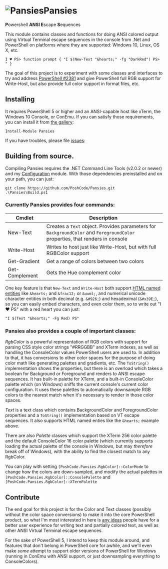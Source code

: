 # <img src="https://github.com/Jaykul/Pansies/blob/resources/Pansies_64.gif?raw=true" alt="Pansies" />Pansies

<strong>P</strong>owershell <strong>ANSI E</strong>scape <strong>S</strong>equences

This module contains classes and functions for doing ANSI colored output using Virtual Terminal escape sequences in the console from .Net and PowerShell on platforms where they are supported: Windows 10, Linux, OS X, etc.

```posh
I ♥ PS> function prompt { "I $(New-Text "&hearts;" -fg "DarkRed") PS> " }
```

The goal of this project is to experiment with some classes and interfaces to try and address [PowerShell #2381](https://github.com/PowerShell/PowerShell/issues/2381) and give PowerShell full RGB support for Write-Host, but also provide full color support in format files, etc.

## Installing

It requires PowerShell 5 or higher and an ANSI-capable host like xTerm, the Windows 10 Console, or ConEmu. If you can satisfy those requirements, you can install it from [the gallery](https://www.powershellgallery.com/packages/Pansies):

```posh
Install-Module Pansies
```

If you have troubles, please file [issues](https://github.com/PoshCode/Pansies/issues):

## Building from source.

Compiling Pansies requires the .NET Command Line Tools (v2.0.2 or newer) and my [Configuration](http://github.com/PoshCode/Configuration) module. With those dependencies preinstalled and on your path, you can just:

```posh
git clone https://github.com/PoshCode/Pansies.git
.\Pansies\Build.ps1
```

### Currently Pansies provides four commands:

Cmdlet         | Description
------         | -----------
New-Text       | Creates a `Text` object. Provides parameters for `BackgroundColor` and `ForegroundColor` properties, that renders in console
Write-Host     | Writes to host just like Write-Host, but with full RGBColor support
Get-Gradient   | Get a range of colors between two colors
Get-Complement | Gets the Hue complement color

One key feature is that `New-Text` and `Write-Host` both support [HTML named entities](https://www.w3schools.com/charsets/ref_html_entities_4.asp) like `&hearts;` and `&frac12;` or `&uuml;`, and numerical unicode character entities in both decimal (e.g. `&#926;`) and hexadeximal (`&#x39E;`), so you can easily embed characters, and even color them, so to write out "I ♥ PS" with a red heart you can just:

```posh
"I $(Text "&hearts;" -Fg Red) PS"
```

### Pansies also provides a couple of important classes:

*RgbColor* is a powerful representation of RGB colors with support for parsing CSS style color strings "#RRGGBB" and XTerm indexes, as well as handling the ConsoleColor values PowerShell users are used to. In addition to that, it has conversions to other color spaces for the purpose of doing color math like generating palettes and gradients, etc. The `ToString()` implementation shows the properties, but there is an overload which takes a boolean for Background or Foreground and renders to ANSI escape sequences. It has built-in palette for XTerm, and a built-in ConsoleColor palette which (on Windows) sniffs the current console's current color configuration. It uses these palettes to automatically downsample RGB colors to the nearest match when it's necessary to render in those color spaces.

*Text* is a text class which contains BackgroundColor and ForegroundColor properties and a `ToString()` implementation based on VT escape sequences.  It also supports HTML named enties like the `&hearts;` example above.

There are also *Palette* classes which support the XTerm 256 color palette and the default ConsoleColor 16 color palette (which currently supports loading the actual palette of the console in Windows, but may _therefore_ break off of Windows), with the ability to find the closest match to any RgbColor.

You can play with setting `[PoshCode.Pansies.RgbColor]::ColorMode` to change how the colors are down-sampled, and modify the actual palettes in `[PoshCode.Pansies.RgbColor]::ConsolePalette` and `[PoshCode.Pansies.RgbColor]::XTermPalette`


## Contribute

The end goal for this project is for the Color and Text classes (possibly without the color space conversions) to make it into the core PowerShell product, so what I'm most interested in here is [any ideas](https://github.com/PoshCode/Pansies/issues) people have for a better user experience for writing text and partially colored text, as well as other ANSI Virtual Terminal escape sequences.

For the sake of PowerShell 5, I intend to keep this module around, and features that don't belong in PowerShell core for awhile, and we'll even make _some_ attempt to support older versions of PowerShell for Windows (running in ConEmu with ANSI support, or just downsampling everything to ConsoleColors).
